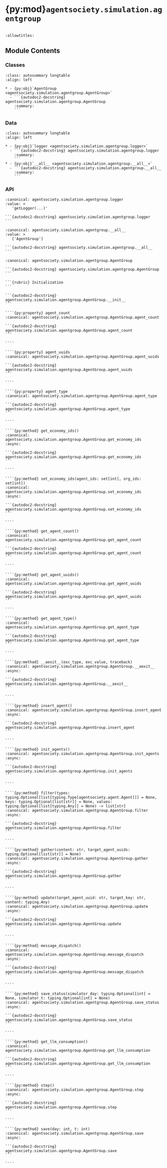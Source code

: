 # {py:mod}`agentsociety.simulation.agentgroup`

```{py:module} agentsociety.simulation.agentgroup
```

```{autodoc2-docstring} agentsociety.simulation.agentgroup
:allowtitles:
```

## Module Contents

### Classes

````{list-table}
:class: autosummary longtable
:align: left

* - {py:obj}`AgentGroup <agentsociety.simulation.agentgroup.AgentGroup>`
  - ```{autodoc2-docstring} agentsociety.simulation.agentgroup.AgentGroup
    :summary:
    ```
````

### Data

````{list-table}
:class: autosummary longtable
:align: left

* - {py:obj}`logger <agentsociety.simulation.agentgroup.logger>`
  - ```{autodoc2-docstring} agentsociety.simulation.agentgroup.logger
    :summary:
    ```
* - {py:obj}`__all__ <agentsociety.simulation.agentgroup.__all__>`
  - ```{autodoc2-docstring} agentsociety.simulation.agentgroup.__all__
    :summary:
    ```
````

### API

````{py:data} logger
:canonical: agentsociety.simulation.agentgroup.logger
:value: >
   'getLogger(...)'

```{autodoc2-docstring} agentsociety.simulation.agentgroup.logger
```

````

````{py:data} __all__
:canonical: agentsociety.simulation.agentgroup.__all__
:value: >
   ['AgentGroup']

```{autodoc2-docstring} agentsociety.simulation.agentgroup.__all__
```

````

`````{py:class} AgentGroup(agent_class: typing.Union[type[agentsociety.agent.Agent], list[type[agentsociety.agent.Agent]]], number_of_agents: typing.Union[int, list[int]], memory_config_function_group: dict[type[agentsociety.agent.Agent], collections.abc.Callable], config: agentsociety.configs.SimConfig, map_ref: ray.ObjectRef, exp_name: str, exp_id: typing.Union[str, uuid.UUID], enable_avro: bool, avro_path: pathlib.Path, enable_pgsql: bool, pgsql_writer: ray.ObjectRef, message_interceptor: ray.ObjectRef, mlflow_run_id: str, embedding_model: langchain_core.embeddings.Embeddings, logging_level: int, agent_config_file: typing.Optional[dict[type[agentsociety.agent.Agent], typing.Any]] = None, llm_semaphore: int = 200, environment: typing.Optional[dict] = None)
:canonical: agentsociety.simulation.agentgroup.AgentGroup

```{autodoc2-docstring} agentsociety.simulation.agentgroup.AgentGroup
```

```{rubric} Initialization
```

```{autodoc2-docstring} agentsociety.simulation.agentgroup.AgentGroup.__init__
```

````{py:property} agent_count
:canonical: agentsociety.simulation.agentgroup.AgentGroup.agent_count

```{autodoc2-docstring} agentsociety.simulation.agentgroup.AgentGroup.agent_count
```

````

````{py:property} agent_uuids
:canonical: agentsociety.simulation.agentgroup.AgentGroup.agent_uuids

```{autodoc2-docstring} agentsociety.simulation.agentgroup.AgentGroup.agent_uuids
```

````

````{py:property} agent_type
:canonical: agentsociety.simulation.agentgroup.AgentGroup.agent_type

```{autodoc2-docstring} agentsociety.simulation.agentgroup.AgentGroup.agent_type
```

````

````{py:method} get_economy_ids()
:canonical: agentsociety.simulation.agentgroup.AgentGroup.get_economy_ids
:async:

```{autodoc2-docstring} agentsociety.simulation.agentgroup.AgentGroup.get_economy_ids
```

````

````{py:method} set_economy_ids(agent_ids: set[int], org_ids: set[int])
:canonical: agentsociety.simulation.agentgroup.AgentGroup.set_economy_ids
:async:

```{autodoc2-docstring} agentsociety.simulation.agentgroup.AgentGroup.set_economy_ids
```

````

````{py:method} get_agent_count()
:canonical: agentsociety.simulation.agentgroup.AgentGroup.get_agent_count

```{autodoc2-docstring} agentsociety.simulation.agentgroup.AgentGroup.get_agent_count
```

````

````{py:method} get_agent_uuids()
:canonical: agentsociety.simulation.agentgroup.AgentGroup.get_agent_uuids

```{autodoc2-docstring} agentsociety.simulation.agentgroup.AgentGroup.get_agent_uuids
```

````

````{py:method} get_agent_type()
:canonical: agentsociety.simulation.agentgroup.AgentGroup.get_agent_type

```{autodoc2-docstring} agentsociety.simulation.agentgroup.AgentGroup.get_agent_type
```

````

````{py:method} __aexit__(exc_type, exc_value, traceback)
:canonical: agentsociety.simulation.agentgroup.AgentGroup.__aexit__
:async:

```{autodoc2-docstring} agentsociety.simulation.agentgroup.AgentGroup.__aexit__
```

````

````{py:method} insert_agent()
:canonical: agentsociety.simulation.agentgroup.AgentGroup.insert_agent
:async:

```{autodoc2-docstring} agentsociety.simulation.agentgroup.AgentGroup.insert_agent
```

````

````{py:method} init_agents()
:canonical: agentsociety.simulation.agentgroup.AgentGroup.init_agents
:async:

```{autodoc2-docstring} agentsociety.simulation.agentgroup.AgentGroup.init_agents
```

````

````{py:method} filter(types: typing.Optional[list[typing.Type[agentsociety.agent.Agent]]] = None, keys: typing.Optional[list[str]] = None, values: typing.Optional[list[typing.Any]] = None) -> list[str]
:canonical: agentsociety.simulation.agentgroup.AgentGroup.filter
:async:

```{autodoc2-docstring} agentsociety.simulation.agentgroup.AgentGroup.filter
```

````

````{py:method} gather(content: str, target_agent_uuids: typing.Optional[list[str]] = None)
:canonical: agentsociety.simulation.agentgroup.AgentGroup.gather
:async:

```{autodoc2-docstring} agentsociety.simulation.agentgroup.AgentGroup.gather
```

````

````{py:method} update(target_agent_uuid: str, target_key: str, content: typing.Any)
:canonical: agentsociety.simulation.agentgroup.AgentGroup.update
:async:

```{autodoc2-docstring} agentsociety.simulation.agentgroup.AgentGroup.update
```

````

````{py:method} message_dispatch()
:canonical: agentsociety.simulation.agentgroup.AgentGroup.message_dispatch
:async:

```{autodoc2-docstring} agentsociety.simulation.agentgroup.AgentGroup.message_dispatch
```

````

````{py:method} save_status(simulator_day: typing.Optional[int] = None, simulator_t: typing.Optional[int] = None)
:canonical: agentsociety.simulation.agentgroup.AgentGroup.save_status
:async:

```{autodoc2-docstring} agentsociety.simulation.agentgroup.AgentGroup.save_status
```

````

````{py:method} get_llm_consumption()
:canonical: agentsociety.simulation.agentgroup.AgentGroup.get_llm_consumption

```{autodoc2-docstring} agentsociety.simulation.agentgroup.AgentGroup.get_llm_consumption
```

````

````{py:method} step()
:canonical: agentsociety.simulation.agentgroup.AgentGroup.step
:async:

```{autodoc2-docstring} agentsociety.simulation.agentgroup.AgentGroup.step
```

````

````{py:method} save(day: int, t: int)
:canonical: agentsociety.simulation.agentgroup.AgentGroup.save
:async:

```{autodoc2-docstring} agentsociety.simulation.agentgroup.AgentGroup.save
```

````

`````
